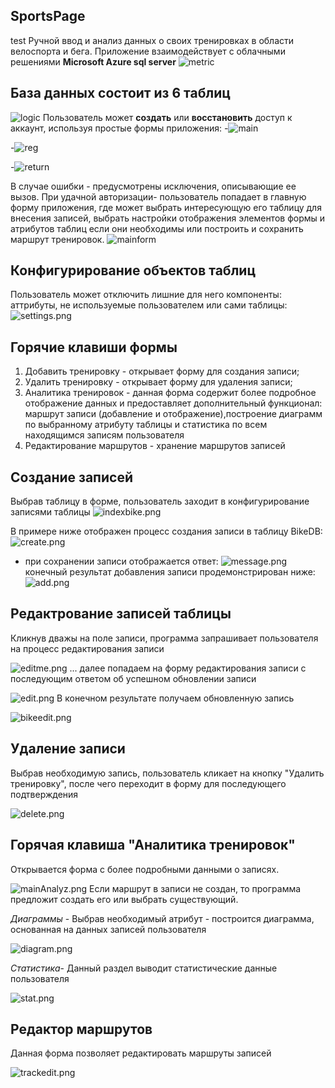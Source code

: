 ##

## SportsPage

test
Ручной ввод и анализ данных о своих тренировках в области велоспорта и бега. 
Приложение взаимодействует с облачными решениями __Microsoft Azure sql server__ 
![metric]({{site.baseurl}}/mitric.png)
## База данных состоит из 6 таблиц

![logic]({{site.baseurl}}/logic.png)
Пользователь может __создать__ или __восстановить__ доступ к аккаунт, используя простые формы приложения:
-![main]({{site.baseurl}}/Main.png)

-![reg]({{site.baseurl}}/reg.png)

-![return]({{site.baseurl}}/back.png)

В случае ошибки - предусмотрены исключения, описывающие ее вызов.
При удачной авторизации- пользователь попадает в главную форму приложения, где может выбрать интересующую его таблицу для внесения записей, выбрать настройки отображения элементов формы и атрибутов таблиц если они необходимы или построить и сохранить маршрут тренировок.
![mainform]({{site.baseurl}}/image20.gif)

## Конфигурирование объектов таблиц

Пользователь может отключить лишние для него компоненты: аттрибуты, не используемые пользователем или сами таблицы:
![settings.png]({{site.baseurl}}/settings.png)
## Горячие клавиши формы

1. Добавить тренировку - открывает форму для создания записи;
2. Удалить тренировку - открывает форму для удаления записи;
3. Аналитика тренировок - данная форма содержит более подробное отображение данных и предоставляет дополнительный функционал: маршрут записи (добавление и отображение),построение диаграмм по выбранному атрибуту таблицы и статистика по всем находящимся записям пользователя
4. Редактирование маршрутов - хранение маршрутов записей
## Создание записей 

Выбрав таблицу в форме, пользователь заходит в конфигурирование записями таблицы
![indexbike.png]({{site.baseurl}}/indexbike.png)

В примере ниже отображен процесс создания записи в таблицу BikeDB: 
![create.png]({{site.baseurl}}/create.png)
- при сохранении записи отображается ответ:
![message.png]({{site.baseurl}}/message.png)
конечный результат добавления записи продемонстрирован ниже:
![add.png]({{site.baseurl}}/add.png)
## Редактрование записей таблицы

Кликнув дважы на поле записи, программа запрашивает пользователя на процесс редактирования записи

![editme.png]({{site.baseurl}}/editme.png)
... далее попадаем на форму редактирования записи с последующим ответом об успешном обновлении записи

![edit.png]({{site.baseurl}}/edit.png)
В конечном результате получаем обновленную запись

![bikeedit.png]({{site.baseurl}}/bikeedit.png)

## Удаление записи
Выбрав необходимую запись, пользователь кликает на кнопку  "Удалить тренировку", после чего переходит в форму для последующего подтверждения 

![delete.png]({{site.baseurl}}/delete.png)
## Горячая клавиша "Аналитика тренировок"
Открывается форма с более подробными данными о записях. 

![mainAnalyz.png]({{site.baseurl}}/mainAnalyz.png)
Если маршрут в записи не создан, то программа предложит создать его или выбрать существующий. 

 _Диаграммы_ - Выбрав необходимый атрибут - построится диаграмма, основанная на данных записей пользователя
 
![diagram.png]({{site.baseurl}}/diagram.png)

_Статистика_- Данный раздел выводит статистические данные пользователя

![stat.png]({{site.baseurl}}/stat.png)
## Редактор маршрутов
Данная форма позволяет редактировать маршруты записей

![trackedit.png]({{site.baseurl}}/trackedit.png)
